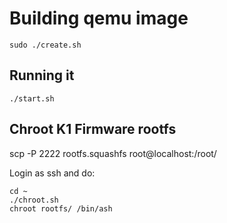 # Building qemu image

```
sudo ./create.sh
```

## Running it

```
./start.sh
```

## Chroot K1 Firmware rootfs

scp -P 2222 rootfs.squashfs root@localhost:/root/

Login as ssh and do:

```
cd ~
./chroot.sh
chroot rootfs/ /bin/ash
```

